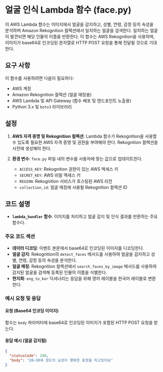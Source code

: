 # 얼굴 인식 Lambda 함수 (face.py)

이 AWS Lambda 함수는 이미지에서 얼굴을 감지하고, 성별, 연령, 감정 등의 속성을 분석하며 Amazon Rekognition 컬렉션에서 일치하는 얼굴을 검색한다. 일치하는 얼굴이 발견되면 해당 인물의 이름을 반환한다. 이 함수는 AWS Rekognition을 사용하며, 이미지가 base64로 인코딩된 문자열로 HTTP POST 요청을 통해 전달될 것으로 기대한다.

## 요구 사항

이 함수를 사용하려면 다음이 필요하다:
- AWS 계정
- Amazon Rekognition 컬렉션 (얼굴 매칭용)
- AWS Lambda 및 API Gateway (함수 배포 및 엔드포인트 노출용)
- Python 3.x 및 `boto3` 라이브러리

## 설정

1. **AWS 자격 증명 및 Rekognition 컬렉션**: Lambda 함수가 Rekognition을 사용할 수 있도록 필요한 AWS 자격 증명 및 권한을 부여해야 한다. Rekognition 컬렉션을 사전에 생성해야 한다.

2. **환경 변수**: `face.py` 파일 내의 변수를 사용자에 맞는 값으로 업데이트한다.
   - `ACCESS_KEY`: Rekognition 권한이 있는 AWS 액세스 키
   - `SECRET_KEY`: AWS 비밀 액세스 키
   - `REGION`: Rekognition 서비스가 호스팅된 AWS 리전
   - `collection_id`: 얼굴 매칭에 사용될 Rekognition 컬렉션 ID

## 코드 설명

- **`lambda_handler` 함수**: 이미지를 처리하고 얼굴 감지 및 인식 결과를 반환하는 주요 함수다.

### 주요 코드 섹션

- **데이터 디코딩**: 이벤트 본문에서 base64로 인코딩된 이미지를 디코딩한다.
- **얼굴 감지**: Rekognition의 `detect_faces` 메서드를 사용하여 얼굴을 감지하고 성별, 연령, 감정 등의 속성을 분석한다.
- **얼굴 매칭**: Rekognition 컬렉션에서 `search_faces_by_image` 메서드를 사용하여 감지된 얼굴을 검색해 등록된 인물의 이름을 식별한다.
- **현지화**: `eng_to_kor` 딕셔너리는 응답을 위해 영어 레이블을 한국어 레이블로 변환한다.

### 예시 요청 및 응답

#### 요청 (Base64 인코딩 이미지)

함수는 `body` 파라미터에 base64로 인코딩된 이미지가 포함된 HTTP POST 요청을 받는다.

#### 응답 예시 (얼굴 감지됨)

```json
{
  "statusCode": 200,
  "body": "20~30세 정도의 남성이 행복한 표정을 하고있어요"
}
